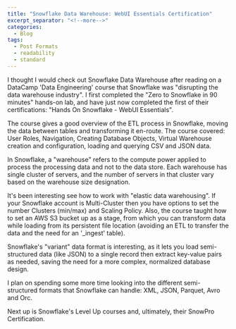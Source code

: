 ```yaml
---
title: "Snowflake Data Warehouse: WebUI Essentials Certification"
excerpt_separator: "<!--more-->"
categories:
  - Blog
tags:
  - Post Formats
  - readability
  - standard
---
```


<div data-iframe-width="600" data-iframe-height="270" data-share-badge-id="3fc48705-b81d-4d25-bf1c-7f2df0c8bb39" data-share-badge-host="https://www.youracclaim.com"></div><script type="text/javascript" async src="//cdn.youracclaim.com/assets/utilities/embed.js"></script>

I thought I would check out Snowflake Data Warehouse after reading on a DataCamp 'Data Engineering' course that Snowflake was "disrupting the data warehouse industry". I first completed the "Zero to Snowflake in 90 minutes" hands-on lab, and have just now completed the first of their certifications:  "Hands On Snowflake - WebUI Essentials".

The course gives a good overview of the ETL process in Snowflake, moving the data between tables and transforming it en-route. The course covered: User Roles, Navigation, Creating Database Objects, Virtual Warehouse creation and configuration, loading and querying CSV and JSON data.

In Snowflake, a "warehouse" refers to the compute power applied to process the processing data and not to the data store. Each warehouse has  single cluster of servers, and the number of servers in that cluster vary based on the warehouse size designation.

It's been interesting see how to work with "elastic data warehousing". If your Snowflake account is Multi-Cluster then you have options to set the number Clusters (min/max) and Scaling Policy. Also, the course taught how to set an AWS S3 bucket up as a stage, from which you can transform data while loading from its persistent file location (avoiding an ETL to transfer the data and the need for an '_ingest' table).

Snowflake's "variant" data format is interesting, as it lets you load semi-structured data (like JSON) to a single record then extract key-value pairs as needed, saving the need for a more complex, normalized database design. 

I plan on spending some more time looking into the different semi-structured formats that Snowflake can handle: XML, JSON, Parquet, Avro and Orc.

Next up is Snowflake's Level Up courses and, ultimately, their SnowPro Certification.